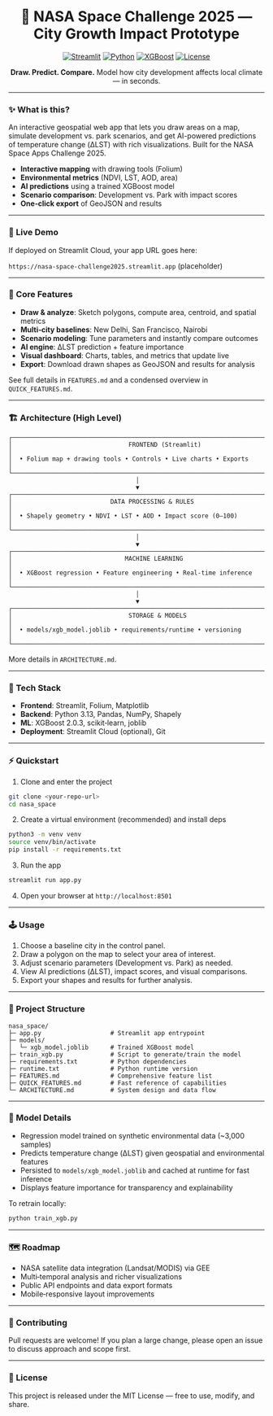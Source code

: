 <div align="center">

# 🚀 NASA Space Challenge 2025 — City Growth Impact Prototype

[![Streamlit](https://img.shields.io/badge/Built%20with-Streamlit-FF4B4B?logo=streamlit&logoColor=white)](https://streamlit.io)
[![Python](https://img.shields.io/badge/Python-3.13-3776AB?logo=python&logoColor=white)](https://www.python.org/)
[![XGBoost](https://img.shields.io/badge/Model-XGBoost-004B6E)](https://xgboost.readthedocs.io/)
[![License](https://img.shields.io/badge/License-MIT-informational)](#license)

<strong>Draw. Predict. Compare.</strong> Model how city development affects local climate — in seconds.

</div>

---

### ✨ What is this?
An interactive geospatial web app that lets you draw areas on a map, simulate development vs. park scenarios, and get AI-powered predictions of temperature change (ΔLST) with rich visualizations. Built for the NASA Space Apps Challenge 2025.

- **Interactive mapping** with drawing tools (Folium)
- **Environmental metrics** (NDVI, LST, AOD, area)
- **AI predictions** using a trained XGBoost model
- **Scenario comparison**: Development vs. Park with impact scores
- **One‑click export** of GeoJSON and results

---

### 🔗 Live Demo
If deployed on Streamlit Cloud, your app URL goes here:

`https://nasa-space-challenge2025.streamlit.app` (placeholder)

---

### 🧠 Core Features
- **Draw & analyze**: Sketch polygons, compute area, centroid, and spatial metrics
- **Multi‑city baselines**: New Delhi, San Francisco, Nairobi
- **Scenario modeling**: Tune parameters and instantly compare outcomes
- **AI engine**: ΔLST prediction + feature importance
- **Visual dashboard**: Charts, tables, and metrics that update live
- **Export**: Download drawn shapes as GeoJSON and results for analysis

See full details in `FEATURES.md` and a condensed overview in `QUICK_FEATURES.md`.

---

### 🏗️ Architecture (High Level)
```text
┌─────────────────────────────────────────────────────────────────────────────────┐
│                                FRONTEND (Streamlit)                             │
│  • Folium map + drawing tools • Controls • Live charts • Exports                │
└─────────────────────────────────────────────────────────────────────────────────┘
                                   │
                                   ▼
┌─────────────────────────────────────────────────────────────────────────────────┐
│                           DATA PROCESSING & RULES                               │
│  • Shapely geometry • NDVI • LST • AOD • Impact score (0–100)                   │
└─────────────────────────────────────────────────────────────────────────────────┘
                                   │
                                   ▼
┌─────────────────────────────────────────────────────────────────────────────────┐
│                               MACHINE LEARNING                                   │
│  • XGBoost regression • Feature engineering • Real‑time inference                │
└─────────────────────────────────────────────────────────────────────────────────┘
                                   │
                                   ▼
┌─────────────────────────────────────────────────────────────────────────────────┐
│                                STORAGE & MODELS                                  │
│  • models/xgb_model.joblib • requirements/runtime • versioning                   │
└─────────────────────────────────────────────────────────────────────────────────┘
```

More details in `ARCHITECTURE.md`.

---

### 🧰 Tech Stack
- **Frontend**: Streamlit, Folium, Matplotlib
- **Backend**: Python 3.13, Pandas, NumPy, Shapely
- **ML**: XGBoost 2.0.3, scikit‑learn, joblib
- **Deployment**: Streamlit Cloud (optional), Git

---

### ⚡ Quickstart

1) Clone and enter the project
```bash
git clone <your-repo-url>
cd nasa_space
```

2) Create a virtual environment (recommended) and install deps
```bash
python3 -m venv venv
source venv/bin/activate
pip install -r requirements.txt
```

3) Run the app
```bash
streamlit run app.py
```

4) Open your browser at `http://localhost:8501`

---

### 🕹️ Usage
1. Choose a baseline city in the control panel.
2. Draw a polygon on the map to select your area of interest.
3. Adjust scenario parameters (Development vs. Park) as needed.
4. View AI predictions (ΔLST), impact scores, and visual comparisons.
5. Export your shapes and results for further analysis.

---

### 📁 Project Structure
```text
nasa_space/
├─ app.py                   # Streamlit app entrypoint
├─ models/
│  └─ xgb_model.joblib      # Trained XGBoost model
├─ train_xgb.py             # Script to generate/train the model
├─ requirements.txt         # Python dependencies
├─ runtime.txt              # Python runtime version
├─ FEATURES.md              # Comprehensive feature list
├─ QUICK_FEATURES.md        # Fast reference of capabilities
└─ ARCHITECTURE.md          # System design and data flow
```

---

### 🤖 Model Details
- Regression model trained on synthetic environmental data (~3,000 samples)
- Predicts temperature change (ΔLST) given geospatial and environmental features
- Persisted to `models/xgb_model.joblib` and cached at runtime for fast inference
- Displays feature importance for transparency and explainability

To retrain locally:
```bash
python train_xgb.py
```

---

### 🗺️ Roadmap
- NASA satellite data integration (Landsat/MODIS) via GEE
- Multi‑temporal analysis and richer visualizations
- Public API endpoints and data export formats
- Mobile‑responsive layout improvements

---

### 🤝 Contributing
Pull requests are welcome! If you plan a large change, please open an issue to discuss approach and scope first.

---

### 📜 License
This project is released under the MIT License — free to use, modify, and share.


